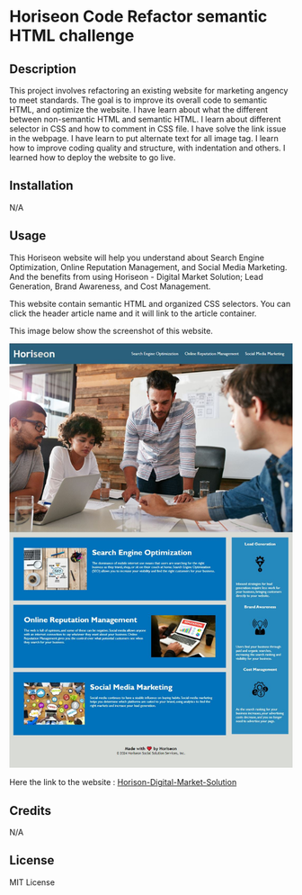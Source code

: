 # Horiseon Code Refactor semantic HTML challenge

## Description

This project involves refactoring an existing website for marketing angency to meet standards. The goal is to improve its overall code to semantic HTML, and optimize the website.
I have learn about what the different between non-semantic HTML and semantic HTML. I learn about different selector in CSS and how to comment in CSS file. I have solve the link issue in the webpage. I have learn to put alternate text for all image tag. I learn how to improve coding quality and structure, with indentation and others. I learned how to deploy the website to go live.

## Installation

N/A

## Usage

This Horiseon website will help you understand about Search Engine Optimization, Online Reputation Management, and Social Media Marketing. And the benefits from using Horiseon - Digital Market Solution; Lead Generation, Brand Awareness, and Cost Management.

This website contain semantic HTML and organized CSS selectors.
You can click the header article name and it will link to the article container.

This image below show the screenshot of this website.

![Horiseon-Digital-Market-Screenshot](assets/images/Screenshot-Fon-Horiseon-01.JPG)

Here the link to the website : 
[Horison-Digital-Market-Solution](https://fonknp.github.io/Fon-01-SEO-Semantic-HTML-Refactor/)
## Credits

N/A

## License

MIT License
